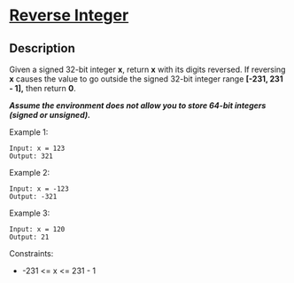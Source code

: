 # [Reverse Integer][title]

## Description

Given a signed 32-bit integer **x**, return **x** with its digits reversed. If reversing **x** causes the value to go outside the signed 32-bit integer range **[-231, 231 - 1],** then return **0**.

**_Assume the environment does not allow you to store 64-bit integers (signed or unsigned)._**

Example 1:

```
Input: x = 123
Output: 321
```

Example 2:

```
Input: x = -123
Output: -321
```

Example 3:

```
Input: x = 120
Output: 21
```

Constraints:

- -231 <= x <= 231 - 1

[title]: https://leetcode.com/problems/reverse-integer/description/
